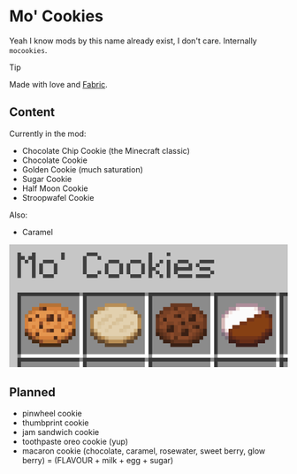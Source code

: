 # Mo' Cookies

Yeah I know mods by this name already exist, I don't care. Internally `mocookies`.

> [!TIP]  
> Made with love and [Fabric](https://fabricmc.net/wiki/tutorial:start).

## Content

Currently in the mod:

- Chocolate Chip Cookie (the Minecraft classic)
- Chocolate Cookie
- Golden Cookie (much saturation)
- Sugar Cookie
- Half Moon Cookie
- Stroopwafel Cookie

Also:
- Caramel

![A screenshot of some of the cookies in the mod inside of the creative inventory](preview.png)

## Planned

- pinwheel cookie
- thumbprint cookie
- jam sandwich cookie
- toothpaste oreo cookie (yup)
- macaron cookie (chocolate, caramel, rosewater, sweet berry, glow berry) = (FLAVOUR + milk + egg + sugar)